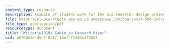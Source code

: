 ```yaml
---
content_type: resource
description: Example of student work for the mid-semester design presentation.
file: https://ol-ocw-studio-app-qa.s3.amazonaws.com/courses/4-500-introduction-to-design-computing-fall-2008/a0760e2dd5c38a1f18aff1e9dc473661_assn4b_7.pdf
file_type: application/pdf
resourcetype: Document
title: "Writer\u2019s Cabin in Concord River"
uid: a0760e2d-d5c3-8a1f-18af-f1e9dc473661
---
```

